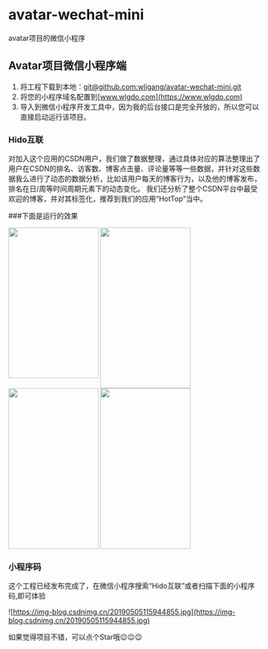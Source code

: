 # avatar-wechat-mini
avatar项目的微信小程序

## Avatar项目微信小程序端
 1. 将工程下载到本地：[git@github.com:wligang/avatar-wechat-mini.git](git@github.com:wligang/avatar-wechat-mini.git)
 2. 将您的小程序域名配置到[www.wlgdo.com](https://www.wlgdo.com)
 3. 导入到微信小程序开发工具中，因为我的后台接口是完全开放的，所以您可以直接启动运行该项目。


### Hido互联
对加入这个应用的CSDN用户，我们做了数据整理，通过具体对应的算法整理出了用户在CSDN的排名、访客数、博客点击量、评论量等等一些数据，并针对这些数据我么进行了动态的数据分析，比如该用户每天的博客行为，以及他的博客发布，排名在日/周等时间周期元素下的动态变化。 我们还分析了整个CSDN平台中最受欢迎的博客，并对其标签化，推荐到我们的应用“HotTop”当中。


###下面是运行的效果

<img src="https://img-blog.csdnimg.cn/20190506121130640.jpg" width = "180" height = "300" div align="left"/>

<img src="https://img-blog.csdnimg.cn/20190506121145624.jpg" width = "180" height = "320" div align="left"/>

<img src="https://img-blog.csdnimg.cn/20190506121156678.jpg" width = "180" height = "320" div align="left"/>

<img src="https://img-blog.csdnimg.cn/20190506121209283.jpg" width = "180" height = "320" div align=""/>



### 小程序码
这个工程已经发布完成了，在微信小程序搜索“Hido互联”或者扫描下面的小程序码,即可体验

![https://img-blog.csdnimg.cn/20190505115944855.jpg](https://img-blog.csdnimg.cn/20190505115944855.jpg)



如果觉得项目不错，可以点个Star哦😉😉😉





